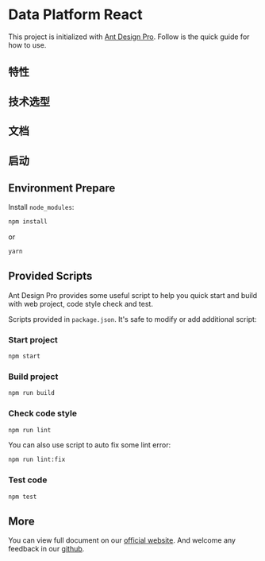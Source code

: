 <!--
 * @Descripttion:
 * @Version: v0.1.0
 * @Author: shenziqiang
 * @Date: 2023-09-12 16:46:14
 * @LastEditors: shenziqiang
 * @LastEditTime: 2023-10-23 11:45:29
-->

# Data Platform React

This project is initialized with [Ant Design Pro](https://pro.ant.design). Follow is the quick guide for how to use.

## 特性

## 技术选型

## 文档

## 启动

## Environment Prepare

Install `node_modules`:

```bash
npm install
```

or

```bash
yarn
```

## Provided Scripts

Ant Design Pro provides some useful script to help you quick start and build with web project, code style check and test.

Scripts provided in `package.json`. It's safe to modify or add additional script:

### Start project

```bash
npm start
```

### Build project

```bash
npm run build
```

### Check code style

```bash
npm run lint
```

You can also use script to auto fix some lint error:

```bash
npm run lint:fix
```

### Test code

```bash
npm test
```

## More

You can view full document on our [official website](https://pro.ant.design). And welcome any feedback in our [github](https://github.com/ant-design/ant-design-pro).
